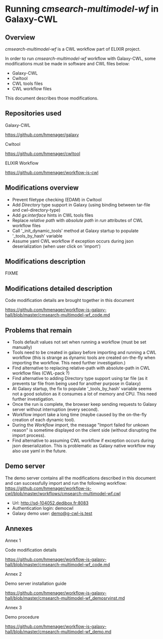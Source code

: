 # Running *cmsearch-multimodel-wf* in Galaxy-CWL

## Overview

*cmsearch-multimodel-wf* is a CWL workflow part of ELIXIR project.

In order to run *cmsearch-multimodel-wf* workflow with Galaxy-CWL, some
modifications must be made in software and CWL files below:

* Galaxy-CWL 
* Cwltool 
* CWL tools files
* CWL workflow files

This document describes those modifications.

## Repositories used

Galaxy-CWL

<https://github.com/hmenager/galaxy>

Cwltool

<https://github.com/hmenager/cwltool>

ELIXIR Workflow

<https://github.com/hmenager/workflow-is-cwl>

## Modifications overview

* Prevent filetype checking (EDAM) in Cwltool
* Add *Directory* type support in Galaxy (using binding between tar-file and cwl-directory-type)
* Add *gx:interface* hints in CWL tools files
* Replace *relative path* with *absolute path* in *run* attributes of CWL workflow files
* Call '_init_dynamic_tools' method at Galaxy startup to populate '_tools_by_hash' variable
* Assume yaml CWL workflow if exception occurs during json deserialization (when user click on 'import')

## Modifications description

FIXME

## Modifications detailed description

Code modification details are brought together in this document

<https://github.com/hmenager/workflow-is-galaxy-hall/blob/master/cmsearch-multimodel-wf_code.md>

## Problems that remain

* Tools default values not set when running a workflow (must be set manually)
* Tools need to be created in galaxy before importing and running a CWL workflow (this is strange as dynamic tools are created on-the-fly when importing the workflow. This need further investigation.)
* Find alternative to replacing relative-path with absolute-path in CWL workflow files (CWL-pack ?)
* Find alternative to adding Directory type support using tar file (as it prevents tar file from being used for another purpose in Galaxy)
* At Galaxy startup, the fix to populate '_tools_by_hash' variable seems not a good solution as it consumes a lot of memory and CPU. This need further investigation.
* Once the run is complete, the browser keep sending requests to Galaxy server without interruption (every second).
* Workflow import take a long time (maybe caused by the on-the-fly creation of each dynamic tool).
* During the *Workflow import*, the message "Import failed for unkown reason" is sometime displayed on the client side (without disrupting the import process).
* Find alternative to assuming CWL workflow if exception occurs during json deserialization. This is problematic as Galaxy native workflow may also use yaml in the future.

## Demo server

The demo server contains all the modifications described in this
document and can successfully import and run the following workflow:
https://github.com/hmenager/workflow-is-cwl/blob/master/workflows/cmsearch-multimodel-wf.cwl

* Url: http://sd-104052.dedibox.fr:8083
* Authentication login: democwl
* Galaxy demo user: demo@g-cwl-is.test

## Annexes

Annex 1

Code modification details

<https://github.com/hmenager/workflow-is-galaxy-hall/blob/master/cmsearch-multimodel-wf_code.md>

Annex 2

Demo server installation guide

<https://github.com/hmenager/workflow-is-galaxy-hall/blob/master/cmsearch-multimodel-wf_demosrvinst.md>

Annex 3

Demo procedure

<https://github.com/hmenager/workflow-is-galaxy-hall/blob/master/cmsearch-multimodel-wf_demo.md>

<!-- 
# vim: tw=70
-->
